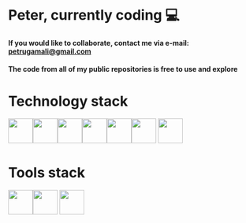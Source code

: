# Peter, currently coding :computer:

#### If you would like to collaborate, contact me via e-mail: **petrugamali@gmail.com**
#### The code from all of my public repositories is free to use and explore

# Technology stack

<img style="width: 50px;" src="https://cdn.jsdelivr.net/gh/devicons/devicon/icons/react/react-original.svg" /><img style="width: 50px;" src="https://cdn.jsdelivr.net/gh/devicons/devicon/icons/css3/css3-original.svg" /><img style="width: 50px;" src="https://cdn.jsdelivr.net/gh/devicons/devicon/icons/html5/html5-original.svg" /><img style="width: 50px;" src="https://cdn.jsdelivr.net/gh/devicons/devicon/icons/nodejs/nodejs-original.svg" /><img style="width: 50px;" src="https://cdn.jsdelivr.net/gh/devicons/devicon/icons/mongodb/mongodb-original.svg" /><img style="width: 50px;" src="https://cdn.jsdelivr.net/gh/devicons/devicon/icons/git/git-original.svg" /> <img style="width: 50px;" src="https://cdn.jsdelivr.net/gh/devicons/devicon/icons/express/express-original-wordmark.svg" />

# Tools stack

<img style="width: 50px;" src="https://cdn.jsdelivr.net/gh/devicons/devicon/icons/figma/figma-original.svg" /><img style="width: 50px;" src="https://cdn.jsdelivr.net/gh/devicons/devicon/icons/vscode/vscode-original.svg" /> <img style="width: 50px;" src="https://rangav.gallerycdn.vsassets.io/extensions/rangav/vscode-thunder-client/1.16.7/1658310685331/Microsoft.VisualStudio.Services.Icons.Default" />









